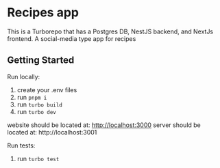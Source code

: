 # Recipes app

This is a Turborepo that has a Postgres DB, NestJS backend, and NextJs frontend. A social-media type app for recipes

## Getting Started

Run locally:

1. create your .env files
2. run `pnpm i`
3. run `turbo build`
4. run `turbo dev`

website should be located at: [http://localhost:3000](http://localhost:3000)
server should be located at: http://localhost:3001

Run tests:

1. run `turbo test`
